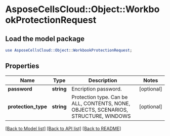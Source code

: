 # AsposeCellsCloud::Object::WorkbookProtectionRequest

## Load the model package
```perl
use AsposeCellsCloud::Object::WorkbookProtectionRequest;
```

## Properties
Name | Type | Description | Notes
------------ | ------------- | ------------- | -------------
**password** | **string** | Encription password. | [optional] 
**protection_type** | **string** | Protection type. Can be ALL, CONTENTS, NONE, OBJECTS, SCENARIOS, STRUCTURE, WINDOWS   | [optional] 

[[Back to Model list]](../README.md#documentation-for-models) [[Back to API list]](../README.md#documentation-for-api-endpoints) [[Back to README]](../README.md)


